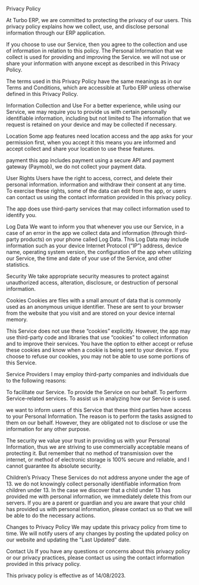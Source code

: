 Privacy Policy

At Turbo ERP, we are committed to protecting the privacy of our users. This privacy policy explains how we collect, use, and disclose personal information through our ERP application.

If you choose to use our Service, then you agree to the collection and use of information in relation to this policy. The Personal Information that we collect is used for providing and improving the Service. we will not use or share your information with anyone except as described in this Privacy Policy.

The terms used in this Privacy Policy have the same meanings as in our Terms and Conditions, which are accessible at Turbo ERP unless otherwise defined in this Privacy Policy.

Information Collection and Use For a better experience, while using our Service, we may require you to provide us with certain personally identifiable information, including but not limited to The information that we request is retained on your device and may be collected if necessary.

Location
Some app features need location access and the app asks for your permission first, when you accept it this means you are informed and accept collect and share your location to use these features.

payment
this app includes payment using a secure API and payment gateway (Paymob), we do not collect your payment data.

User Rights
Users have the right to access, correct, and delete their personal information. information and withdraw their consent at any time. To exercise these rights, some of the data can edit from the app, or users can contact us using the contact information provided in this privacy policy.

The app does use third-party services that may collect information used to identify you.

Log Data We want to inform you that whenever you use our Service, in a case of an error in the app we collect data and information (through third-party products) on your phone called Log Data. This Log Data may include information such as your device Internet Protocol (“IP”) address, device name, operating system version, the configuration of the app when utilizing our Service, the time and date of your use of the Service, and other statistics.

Security
We take appropriate security measures to protect against unauthorized access, alteration, disclosure, or destruction of personal information.

Cookies
Cookies are files with a small amount of data that is commonly used as an anonymous unique identifier. These are sent to your browser from the website that you visit and are stored on your device internal memory.

This Service does not use these “cookies” explicitly. However, the app may use third-party code and libraries that use “cookies” to collect information and to improve their services. You have the option to either accept or refuse these cookies and know when a cookie is being sent to your device. If you choose to refuse our cookies, you may not be able to use some portions of this Service.

Service Providers I may employ third-party companies and individuals due to the following reasons:

To facilitate our Service.
To provide the Service on our behalf.
To perform Service-related services.
To assist us in analyzing how our Service is used.

we want to inform users of this Service that these third parties have access to your Personal Information. The reason is to perform the tasks assigned to them on our behalf. However, they are obligated not to disclose or use the information for any other purpose.

The security we value your trust in providing us with your Personal Information, thus we are striving to use commercially acceptable means of protecting it. But remember that no method of transmission over the internet, or method of electronic storage is 100% secure and reliable, and I cannot guarantee its absolute security.

Children’s Privacy These Services do not address anyone under the age of 13. we do not knowingly collect personally identifiable information from children under 13. In the case we discover that a child under 13 has provided me with personal information, we immediately delete this from our servers. If you are a parent or guardian and you are aware that your child has provided us with personal information, please contact us so that we will be able to do the necessary actions.


Changes to Privacy Policy
We may update this privacy policy from time to time. We will notify users of any changes by posting the updated policy on our website and updating the "Last Updated" date.

Contact Us
If you have any questions or concerns about this privacy policy or our privacy practices, please contact us using the contact information provided in this privacy policy.

This privacy policy is effective as of 14/08/2023.
